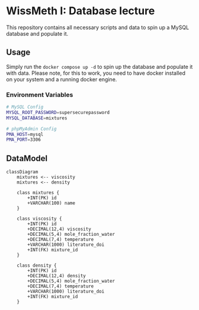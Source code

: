 # WissMeth I: Database lecture

This repository contains all necessary scripts and data to spin up a MySQL database and populate it.

## Usage

Simply run the `docker compose up -d` to spin up the database and populate it with data. Please note, for this to work, you need to have docker installed on your system and a running docker engine.

### Environment Variables

```bash
# MySQL Config
MYSQL_ROOT_PASSWORD=supersecurepassword
MYSQL_DATABASE=mixtures

# phpMyAdmin Config
PMA_HOST=mysql
PMA_PORT=3306
```

## DataModel

```mermaid
classDiagram
    mixtures <-- viscosity
    mixtures <-- density

    class mixtures {
        +INT(PK) id
        +VARCHAR(100) name
    }

    class viscosity {
        +INT(PK) id
        +DECIMAL(12,4) viscosity
        +DECIMAL(5,4) mole_fraction_water
        +DECIMAL(7,4) temperature
        +VARCHAR(1000) literature_doi
        +INT(FK) mixture_id
    }

    class density {
        +INT(PK) id
        +DECIMAL(12,4) density
        +DECIMAL(5,4) mole_fraction_water
        +DECIMAL(7,4) temperature
        +VARCHAR(1000) literature_doi
        +INT(FK) mixture_id
    }
```
